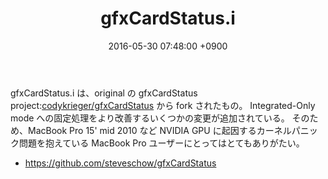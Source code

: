 ﻿---
layout: post
title:  "gfxCardStatus.i"
date:   2016-05-30 07:48:00 +0900
categories: macbook
---

gfxCardStatus.i は、original の gfxCardStatus project:[codykrieger/gfxCardStatus](https://github.com/codykrieger/gfxCardStatus) から fork されたもの。
Integrated-Only mode への固定処理をより改善するいくつかの変更が追加されている。
そのため、MacBook Pro 15' mid 2010 など NVIDIA GPU に起因するカーネルパニック問題を抱えている MacBook Pro ユーザーにとってはとてもありがたい。

* https://github.com/steveschow/gfxCardStatus